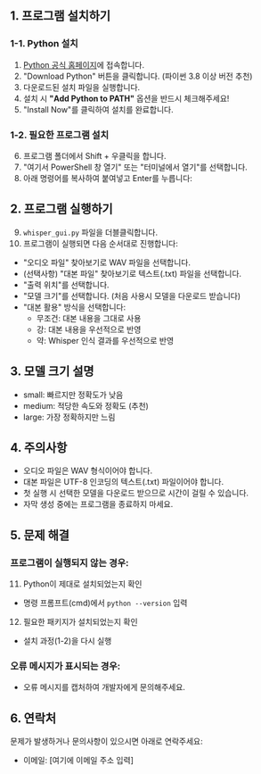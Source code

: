 

## 1. 프로그램 설치하기

### 1-1. Python 설치
1. [Python 공식 홈페이지](https://www.python.org/downloads/)에 접속합니다.
2. "Download Python" 버튼을 클릭합니다. (파이썬 3.8 이상 버전 추천)
3. 다운로드된 설치 파일을 실행합니다.
4. 설치 시 **"Add Python to PATH"** 옵션을 반드시 체크해주세요!
5. "Install Now"를 클릭하여 설치를 완료합니다.

### 1-2. 필요한 프로그램 설치
6. 프로그램 폴더에서 Shift + 우클릭을 합니다.
7. "여기서 PowerShell 창 열기" 또는 "터미널에서 열기"를 선택합니다.
8. 아래 명령어를 복사하여 붙여넣고 Enter를 누릅니다:


## 2. 프로그램 실행하기
9. `whisper_gui.py` 파일을 더블클릭합니다.
10. 프로그램이 실행되면 다음 순서대로 진행합니다:
   - "오디오 파일" 찾아보기로 WAV 파일을 선택합니다.
   - (선택사항) "대본 파일" 찾아보기로 텍스트(.txt) 파일을 선택합니다.
   - "출력 위치"를 선택합니다.
   - "모델 크기"를 선택합니다. (처음 사용시 모델을 다운로드 받습니다)
   - "대본 활용" 방식을 선택합니다:
     * 무조건: 대본 내용을 그대로 사용
     * 강: 대본 내용을 우선적으로 반영
     * 약: Whisper 인식 결과를 우선적으로 반영

## 3. 모델 크기 설명
- small: 빠르지만 정확도가 낮음
- medium: 적당한 속도와 정확도 (추천)
- large: 가장 정확하지만 느림

## 4. 주의사항
- 오디오 파일은 WAV 형식이어야 합니다.
- 대본 파일은 UTF-8 인코딩의 텍스트(.txt) 파일이어야 합니다.
- 첫 실행 시 선택한 모델을 다운로드 받으므로 시간이 걸릴 수 있습니다.
- 자막 생성 중에는 프로그램을 종료하지 마세요.

## 5. 문제 해결
### 프로그램이 실행되지 않는 경우:
11. Python이 제대로 설치되었는지 확인
   - 명령 프롬프트(cmd)에서 `python --version` 입력
12. 필요한 패키지가 설치되었는지 확인
   - 설치 과정(1-2)을 다시 실행

### 오류 메시지가 표시되는 경우:
- 오류 메시지를 캡처하여 개발자에게 문의해주세요.

## 6. 연락처
문제가 발생하거나 문의사항이 있으시면 아래로 연락주세요:
- 이메일: [여기에 이메일 주소 입력]